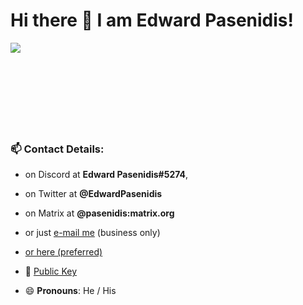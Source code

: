 # Hi there 👋 I am Edward Pasenidis!

<a href="https://github.com/pasenidis?tab=repositories">
  <img align="left" src="https://readme.edpasenidis.tech/api?username=pasenidis&show_icons=true&theme=merko"/>
</a>
<br></br>
<br></br>
<br></br>
<br></br>

### 📫 **Contact Details:**
  - on Discord at **Edward Pasenidis#5274**,
  - on Twitter at **@EdwardPasenidis**
  - on Matrix at **@pasenidis:matrix.org**
  - or just [e-mail me](mailto:me@edpasenidis.tech) (business only)
  - [or here (preferred)](mailto:edikpasenidis@gmail.com)
  
 - 🔑 [Public Key](https://github.com/pasenidis.keys)
  
- 😄 **Pronouns**: He / His

